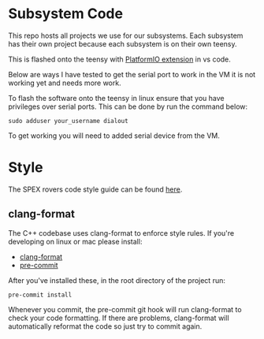 # Subsystem Code
This repo hosts all projects we use for our subsystems.
Each subsystem has their own project because each subsystem is on their own teensy.

This is flashed onto the teensy with [PlatformIO extension](https://platformio.org/) in vs code.

Below are ways I have tested to get the serial port to work in the VM it is not working yet and needs more work.

To flash the software onto the teensy in linux ensure that you have privileges over serial ports.
This can be done by run the command below:

```sudo adduser your_username dialout```

To get working you will need to added serial device from the VM.

# Style
The SPEX rovers code style guide can be found [here](https://docs.google.com/document/d/1t-4s67TyD6nIQa1lq93bUDrvFOaI-m0L0P6DAW0iCVA/edit?usp=sharing).
## clang-format
The C++ codebase uses clang-format to enforce style rules. If you're developing on linux or mac please install:
- [clang-format](https://clang.llvm.org/docs/ClangFormat.html)
- [pre-commit](https://pre-commit.com/)

After you've installed these, in the root directory of the project run:
```
pre-commit install
```

Whenever you commit, the pre-commit git hook will run clang-format to check your code formatting. If there are problems, clang-format will automatically reformat the code so just try to commit again.

